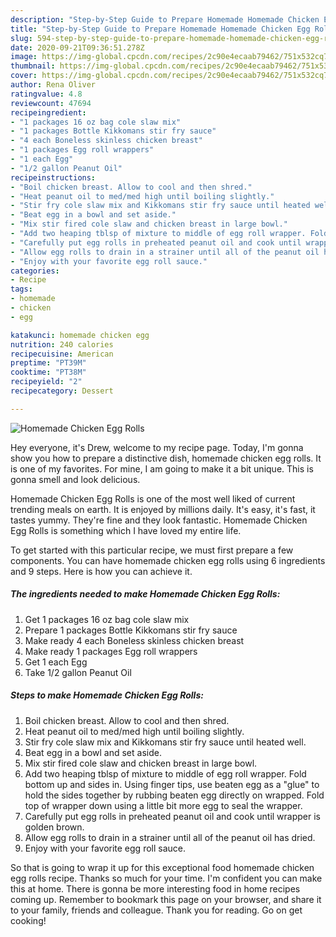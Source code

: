 ```yaml
---
description: "Step-by-Step Guide to Prepare Homemade Homemade Chicken Egg Rolls"
title: "Step-by-Step Guide to Prepare Homemade Homemade Chicken Egg Rolls"
slug: 594-step-by-step-guide-to-prepare-homemade-homemade-chicken-egg-rolls
date: 2020-09-21T09:36:51.278Z
image: https://img-global.cpcdn.com/recipes/2c90e4ecaab79462/751x532cq70/homemade-chicken-egg-rolls-recipe-main-photo.jpg
thumbnail: https://img-global.cpcdn.com/recipes/2c90e4ecaab79462/751x532cq70/homemade-chicken-egg-rolls-recipe-main-photo.jpg
cover: https://img-global.cpcdn.com/recipes/2c90e4ecaab79462/751x532cq70/homemade-chicken-egg-rolls-recipe-main-photo.jpg
author: Rena Oliver
ratingvalue: 4.8
reviewcount: 47694
recipeingredient:
- "1 packages 16 oz bag cole slaw mix"
- "1 packages Bottle Kikkomans stir fry sauce"
- "4 each Boneless skinless chicken breast"
- "1 packages Egg roll wrappers"
- "1 each Egg"
- "1/2 gallon Peanut Oil"
recipeinstructions:
- "Boil chicken breast. Allow to cool and then shred."
- "Heat peanut oil to med/med high until boiling slightly."
- "Stir fry cole slaw mix and Kikkomans stir fry sauce until heated well."
- "Beat egg in a bowl and set aside."
- "Mix stir fired cole slaw and chicken breast in large bowl."
- "Add two heaping tblsp of mixture to middle of egg roll wrapper. Fold bottom up and sides in. Using finger tips, use beaten egg as a &#34;glue&#34; to hold the sides together by rubbing beaten egg directly on wrapped. Fold top of wrapper down using a little bit more egg to seal the wrapper."
- "Carefully put egg rolls in preheated peanut oil and cook until wrapper is golden brown."
- "Allow egg rolls to drain in a strainer until all of the peanut oil has dried."
- "Enjoy with your favorite egg roll sauce."
categories:
- Recipe
tags:
- homemade
- chicken
- egg

katakunci: homemade chicken egg 
nutrition: 240 calories
recipecuisine: American
preptime: "PT39M"
cooktime: "PT38M"
recipeyield: "2"
recipecategory: Dessert

---
```



![Homemade Chicken Egg Rolls](https://img-global.cpcdn.com/recipes/2c90e4ecaab79462/751x532cq70/homemade-chicken-egg-rolls-recipe-main-photo.jpg)

Hey everyone, it's Drew, welcome to my recipe page. Today, I'm gonna show you how to prepare a distinctive dish, homemade chicken egg rolls. It is one of my favorites. For mine, I am going to make it a bit unique. This is gonna smell and look delicious.



Homemade Chicken Egg Rolls is one of the most well liked of current trending meals on earth. It is enjoyed by millions daily. It's easy, it's fast, it tastes yummy. They're fine and they look fantastic. Homemade Chicken Egg Rolls is something which I have loved my entire life.


To get started with this particular recipe, we must first prepare a few components. You can have homemade chicken egg rolls using 6 ingredients and 9 steps. Here is how you can achieve it.

<!--inarticleads1-->

##### The ingredients needed to make Homemade Chicken Egg Rolls:

1. Get 1 packages 16 oz bag cole slaw mix
1. Prepare 1 packages Bottle Kikkomans stir fry sauce
1. Make ready 4 each Boneless skinless chicken breast
1. Make ready 1 packages Egg roll wrappers
1. Get 1 each Egg
1. Take 1/2 gallon Peanut Oil




<!--inarticleads2-->

##### Steps to make Homemade Chicken Egg Rolls:

1. Boil chicken breast. Allow to cool and then shred.
1. Heat peanut oil to med/med high until boiling slightly.
1. Stir fry cole slaw mix and Kikkomans stir fry sauce until heated well.
1. Beat egg in a bowl and set aside.
1. Mix stir fired cole slaw and chicken breast in large bowl.
1. Add two heaping tblsp of mixture to middle of egg roll wrapper. Fold bottom up and sides in. Using finger tips, use beaten egg as a &#34;glue&#34; to hold the sides together by rubbing beaten egg directly on wrapped. Fold top of wrapper down using a little bit more egg to seal the wrapper.
1. Carefully put egg rolls in preheated peanut oil and cook until wrapper is golden brown.
1. Allow egg rolls to drain in a strainer until all of the peanut oil has dried.
1. Enjoy with your favorite egg roll sauce.




So that is going to wrap it up for this exceptional food homemade chicken egg rolls recipe. Thanks so much for your time. I'm confident you can make this at home. There is gonna be more interesting food in home recipes coming up. Remember to bookmark this page on your browser, and share it to your family, friends and colleague. Thank you for reading. Go on get cooking!
